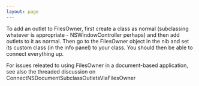 ```yaml
---
layout: page
---
```


To add an outlet to FilesOwner, first create a class as normal (subclassing whatever is appropriate - NSWindowController perhaps) and then add outlets to it as normal. Then go to the FilesOwner object in the nib and set its custom class (in the info panel) to your class. You should then be able to connect everything up.

For issues releated to using FilesOwner in a document-based application, see also the threaded discussion on ConnectNSDocumentSubclassOutletsViaFilesOwner
